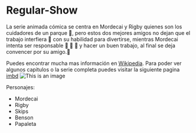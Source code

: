 # Regular-Show
La serie animada cómica se centra en Mordecai y Rigby quienes son los cuidadores de un parque :disguised_face:,
pero estos dos mejores amigos no dejan que el trabajo interfiera :handshake:
con su habilidad para divertirse, mientras Mordecai intenta ser responsable :facepunch: :fist_oncoming: :punch:
y hacer un buen trabajo, al final se deja convencer por su amigo.:zany_face:

Puedes encontrar mucha mas información en [Wikipedia](https://en.wikipedia.org/wiki/Regular_Show).
Para poder ver algunos capitulos o la serie completa puedes visitar la siguiente pagina [imbd](https://www.imdb.com/title/tt1710308/)
![This is an image](https://media.npr.org/assets/img/2014/03/28/rs_m-r_pointing-d6a6ba81fbab7d59c9e5cb244db8d4653c6b5676-s1100-c50.jpg)

Personajes:
* Mordecai
* Rigby
* Skips
* Benson
* Papaleta
